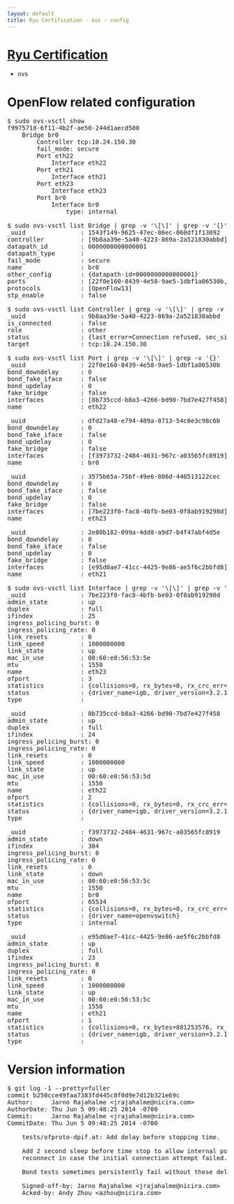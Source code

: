 ```yaml
---
layout: default
title: Ryu Certification - ovs - config
---
```

# [Ryu Certification](http://osrg.github.io/ryu/certification.html)
* ovs 

# OpenFlow related configuration
<pre>
$ sudo ovs-vsctl show
f9975718-6f11-4b2f-ae50-244d1aecd500
    Bridge br0
        Controller tcp:10.24.150.30
        fail_mode: secure
        Port eth22
            Interface eth22
        Port eth21
            Interface eth21
        Port eth23
            Interface eth23
        Port br0
            Interface br0
                type: internal

$ sudo ovs-vsctl list Bridge | grep -v '\[\]' | grep -v '{}'
_uuid               : 1543f149-9625-47ec-86ec-060df1f13092
controller          : [9b8aa39e-5a40-4223-869a-2a521830abbd]
datapath_id         : 0000000000000001
datapath_type       : 
fail_mode           : secure
name                : br0
other_config        : {datapath-id=0000000000000001}
ports               : [22f0e160-8439-4e58-9ae5-1dbf1a06530b, 2e80b182-099a-4dd8-a9d7-b4f47abf4d5e, 3575b65a-75bf-49e6-806d-440513122cec, dfd27a48-e794-489a-8713-54c0e3c98c6b]
protocols           : [OpenFlow13]
stp_enable          : false

$ sudo ovs-vsctl list Controller | grep -v '\[\]' | grep -v '{}'
_uuid               : 9b8aa39e-5a40-4223-869a-2a521830abbd
is_connected        : false
role                : other
status              : {last_error=Connection refused, sec_since_connect=1417, sec_since_disconnect=0, state=BACKOFF}
target              : tcp:10.24.150.30

$ sudo ovs-vsctl list Port | grep -v '\[\]' | grep -v '{}'
_uuid               : 22f0e160-8439-4e58-9ae5-1dbf1a06530b
bond_downdelay      : 0
bond_fake_iface     : false
bond_updelay        : 0
fake_bridge         : false
interfaces          : [8b735ccd-b8a3-4266-bd90-7bd7e427f458]
name                : eth22

_uuid               : dfd27a48-e794-489a-8713-54c0e3c98c6b
bond_downdelay      : 0
bond_fake_iface     : false
bond_updelay        : 0
fake_bridge         : false
interfaces          : [f3973732-2484-4631-967c-a03565fc8919]
name                : br0

_uuid               : 3575b65a-75bf-49e6-806d-440513122cec
bond_downdelay      : 0
bond_fake_iface     : false
bond_updelay        : 0
fake_bridge         : false
interfaces          : [7be223f0-fac8-4bfb-be03-0f8ab919298d]
name                : eth23

_uuid               : 2e80b182-099a-4dd8-a9d7-b4f47abf4d5e
bond_downdelay      : 0
bond_fake_iface     : false
bond_updelay        : 0
fake_bridge         : false
interfaces          : [e95d0ae7-41cc-4425-9e86-ae5f6c2bbfd8]
name                : eth21

$ sudo ovs-vsctl list Interface | grep -v '\[\]' | grep -v '{}'
_uuid               : 7be223f0-fac8-4bfb-be03-0f8ab919298d
admin_state         : up
duplex              : full
ifindex             : 25
ingress_policing_burst: 0
ingress_policing_rate: 0
link_resets         : 0
link_speed          : 1000000000
link_state          : up
mac_in_use          : 00:60:e0:56:53:5e
mtu                 : 1550
name                : eth23
ofport              : 3
statistics          : {collisions=0, rx_bytes=0, rx_crc_err=0, rx_dropped=0, rx_errors=0, rx_frame_err=0, rx_over_err=0, rx_packets=0, tx_bytes=277720408, tx_dropped=0, tx_errors=0, tx_packets=5911770}
status              : {driver_name=igb, driver_version=3.2.10-k, firmware_version=2.10-9}
type                : 

_uuid               : 8b735ccd-b8a3-4266-bd90-7bd7e427f458
admin_state         : up
duplex              : full
ifindex             : 24
ingress_policing_burst: 0
ingress_policing_rate: 0
link_resets         : 0
link_speed          : 1000000000
link_state          : up
mac_in_use          : 00:60:e0:56:53:5d
mtu                 : 1550
name                : eth22
ofport              : 2
statistics          : {collisions=0, rx_bytes=0, rx_crc_err=0, rx_dropped=0, rx_errors=0, rx_frame_err=0, rx_over_err=0, rx_packets=0, tx_bytes=3719082812, tx_dropped=0, tx_errors=0, tx_packets=11089727}
status              : {driver_name=igb, driver_version=3.2.10-k, firmware_version=2.10-9}
type                : 

_uuid               : f3973732-2484-4631-967c-a03565fc8919
admin_state         : down
ifindex             : 384
ingress_policing_burst: 0
ingress_policing_rate: 0
link_resets         : 0
link_state          : down
mac_in_use          : 00:60:e0:56:53:5c
mtu                 : 1550
name                : br0
ofport              : 65534
statistics          : {collisions=0, rx_bytes=0, rx_crc_err=0, rx_dropped=0, rx_errors=0, rx_frame_err=0, rx_over_err=0, rx_packets=0, tx_bytes=0, tx_dropped=0, tx_errors=0, tx_packets=0}
status              : {driver_name=openvswitch}
type                : internal

_uuid               : e95d0ae7-41cc-4425-9e86-ae5f6c2bbfd8
admin_state         : up
duplex              : full
ifindex             : 23
ingress_policing_burst: 0
ingress_policing_rate: 0
link_resets         : 0
link_speed          : 1000000000
link_state          : up
mac_in_use          : 00:60:e0:56:53:5c
mtu                 : 1550
name                : eth21
ofport              : 1
statistics          : {collisions=0, rx_bytes=881253576, rx_crc_err=0, rx_dropped=0, rx_errors=0, rx_frame_err=0, rx_over_err=0, rx_packets=23550174, tx_bytes=0, tx_dropped=0, tx_errors=0, tx_packets=0}
status              : {driver_name=igb, driver_version=3.2.10-k, firmware_version=2.10-9}
type                : 
</pre>

# Version information
<pre>
$ git log -1 --pretty=fuller
commit b250cce49faa7383fd445c8f0d9e7d12b321e69c
Author:     Jarno Rajahalme &lt;jrajahalme@nicira.com&gt;
AuthorDate: Thu Jun 5 09:48:25 2014 -0700
Commit:     Jarno Rajahalme &lt;jrajahalme@nicira.com&gt;
CommitDate: Thu Jun 5 09:48:25 2014 -0700

    tests/ofproto-dpif.at: Add delay before stopping time.
    
    Add 2 second sleep before time stop to allow internal ports to
    reconnect in case the initial connection attempt failed.
    
    Bond tests sometimes persistently fail without these delays.
    
    Signed-off-by: Jarno Rajahalme &lt;jrajahalme@nicira.com&gt;
    Acked-by: Andy Zhou &lt;azhou@nicira.com&gt;
</pre>
